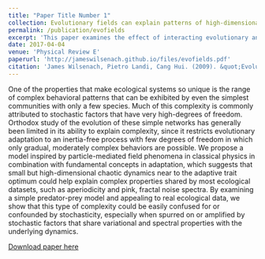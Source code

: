 ```yaml
---
title: "Paper Title Number 1"
collection: Evolutionary fields can explain patterns of high-dimensional complexity in ecology
permalink: /publication/evofields
excerpt: 'This paper examines the effect of interacting evolutionary and ecological time scales on the complexity of predator-prey systems. Specifically, how characteristic noise signatures can resemble common forms of noise seen in nature.<br/><img src='/images/evofields.png'>'
date: 2017-04-04
venue: 'Physical Review E'
paperurl: 'http://jameswilsenach.github.io/files/evofields.pdf'
citation: 'James Wilsenach, Pietro Landi, Cang Hui. (2009). &quot;Evolutionary fields can explain patterns of high-dimensional complexity in ecology.&quot; <i>Physical Review E</i>. 95(4).'
---
```

One of the properties that make ecological systems so unique is the range of complex behavioral patterns that can be exhibited by even the simplest communities with only a few species. Much of this complexity is commonly attributed to stochastic factors that have very high-degrees of freedom. Orthodox study of the evolution of these simple networks has generally been limited in its ability to explain complexity, since it restricts evolutionary adaptation to an inertia-free process with few degrees of freedom in which only gradual, moderately complex behaviors are possible. We propose a model inspired by particle-mediated field phenomena in classical physics in combination with fundamental concepts in adaptation, which suggests that small but high-dimensional chaotic dynamics near to the adaptive trait optimum could help explain complex properties shared by most ecological datasets, such as aperiodicity and pink, fractal noise spectra. By examining a simple predator-prey model and appealing to real ecological data, we show that this type of complexity could be easily confused for or confounded by stochasticity, especially when spurred on or amplified by stochastic factors that share variational and spectral properties with the underlying dynamics.

[Download paper here](http://jameswilsenach.github.io/files/evofields.pdf)